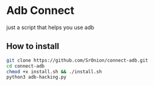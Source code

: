 # Adb Connect
just a script that helps you use adb

## How to install
```bash
git clone https://github.com/SrOnion/connect-adb.git
cd connect-adb
chmod +x install.sh && ./install.sh
python3 adb-hacking.py
```
